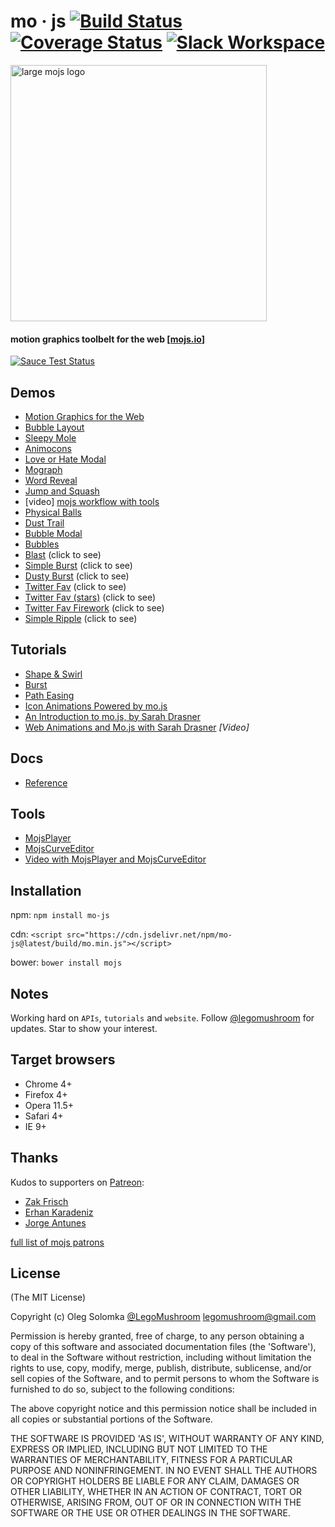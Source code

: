# mo · js [![Build Status](https://travis-ci.org/legomushroom/mojs.svg?branch=master)](https://travis-ci.org/legomushroom/mojs) [![Coverage Status](https://coveralls.io/repos/legomushroom/mojs/badge.svg?branch=master)](https://coveralls.io/r/legomushroom/mojs?branch=master) [![Slack Workspace](https://img.shields.io/badge/style-join-ff69b4.svg?label=slack%20workspace)](https://mojs.slack.com)

<img width="410" src="https://github.com/legomushroom/mojs/blob/master/motion-for-the-web-3.png?raw=true" alt="large mojs logo" />

#### motion graphics toolbelt for the web [[mojs.io](https://mojs.io/)]

[![Sauce Test Status](https://saucelabs.com/browser-matrix/legomushroom.svg)](https://saucelabs.com/u/legomushroom)

## Demos
  - [Motion Graphics for the Web](https://codepen.io/sol0mka/full/ogOYJj/)
  - [Bubble Layout](https://codepen.io/sol0mka/full/yNOage/)
  - [Sleepy Mole](https://codepen.io/sol0mka/full/OyzBXR)
  - [Animocons](https://tympanus.net/Development/Animocons/)
  - [Love or Hate Modal](https://codepen.io/sol0mka/full/812699ce32c9a7aeb70c9384b32a533a/)
  - [Mograph](https://codepen.io/sol0mka/full/39427561a8a0b15d7896480a7d96d3d1/)
  - [Word Reveal](https://codepen.io/sol0mka/full/c94452fb65dbf676b0ae8a12d4267473/)
  - [Jump and Squash](https://codepen.io/sol0mka/full/pEagoL/)
  - [video] [mojs workflow with tools](https://vimeo.com/185587462)
  - [Physical Balls](https://codepen.io/sol0mka/full/7315f4364360ec87a6655d33782702fe/)
  - [Dust Trail](https://codepen.io/sol0mka/full/633e6aa52d40691cca2f2cda91650bae/)
  - [Bubble Modal](https://codepen.io/sol0mka/full/3c49de2d7d0ca3e92bf5db5bf7a2687d/)
  - [Bubbles](https://codepen.io/sol0mka/full/2ef10ed42ff535182c31cd1dbb81e453/)
  - [Blast](https://codepen.io/sol0mka/full/699cfc8716a13e0e1c15105af2b6fb95/) (click to see)
  - [Simple Burst](https://codepen.io/sol0mka/full/6caf96461207a5caa9226fbd2631569d/) (click to see)
  - [Dusty Burst](https://codepen.io/sol0mka/full/03e9d8f2fbf886aa1505c61c81d782a0/) (click to see)
  - [Twitter Fav](https://codepen.io/sol0mka/full/wWdRLk/) (click to see)
  - [Twitter Fav (stars)](https://codepen.io/sol0mka/full/PzmAym/) (click to see)
  - [Twitter Fav Firework](https://codepen.io/sol0mka/full/xOAKKA/) (click to see)
  - [Simple Ripple](https://codepen.io/sol0mka/full/XKdWJg/) (click to see)

## Tutorials
  - [Shape & Swirl](https://mojs.io/tutorials/shape/)
  - [Burst](https://mojs.io/tutorials/burst/)
  - [Path Easing](https://mojs.io/tutorials/easing/path-easing/)
  - [Icon Animations Powered by mo.js](https://tympanus.net/codrops/2016/02/23/icon-animations-powered-by-mo-js/)
  - [An Introduction to mo.js, by Sarah Drasner](https://css-tricks.com/introduction-mo-js/)
  - [Web Animations and Mo.js with Sarah Drasner](https://www.youtube.com/watch?v=yRxWa8lXasI) *[Video]*

## Docs
  - [Reference](https://github.com/legomushroom/mojs/blob/master/api/readme.md)

## Tools
  - [MojsPlayer](https://github.com/legomushroom/mojs-player)
  - [MojsCurveEditor](https://github.com/legomushroom/mojs-curve-editor)
  - [Video with MojsPlayer and MojsCurveEditor](https://vimeo.com/185587462)

## Installation

npm: `npm install mo-js`

cdn: `<script src="https://cdn.jsdelivr.net/npm/mo-js@latest/build/mo.min.js"></script>`  

bower: `bower install mojs`

## Notes
Working hard on `APIs`, `tutorials` and `website`. Follow [@legomushroom](https://twitter.com/legomushroom) for updates. Star to show your interest.

## Target browsers
- Chrome 4+
- Firefox 4+
- Opera 11.5+
- Safari 4+
- IE 9+

## Thanks

Kudos to supporters on [Patreon](https://patreon.com/user?u=3219311&utm_medium=social&utm_source=twitter&utm_campaign=creatorshare):

- [Zak Frisch](https://github.com/zfrisch)
- [Erhan Karadeniz](https://twitter.com/erhankaradeniz)
- [Jorge Antunes](https://github.com/stoikerty)

[full list of mojs patrons](./patrons.md)

## License

(The MIT License)

Copyright (c) Oleg Solomka [@LegoMushroom](https://twitter.com/legomushroom) [legomushroom@gmail.com](mailto:legomushroom@gmail.com)

Permission is hereby granted, free of charge, to any person obtaining a copy of this software and associated documentation files (the 'Software'), to deal in the Software without restriction, including without limitation the rights to use, copy, modify, merge, publish, distribute, sublicense, and/or sell copies of the Software, and to permit persons to whom the Software is furnished to do so, subject to the following conditions:

The above copyright notice and this permission notice shall be included in all copies or substantial portions of the Software.

THE SOFTWARE IS PROVIDED 'AS IS', WITHOUT WARRANTY OF ANY KIND, EXPRESS OR IMPLIED, INCLUDING BUT NOT LIMITED TO THE WARRANTIES OF MERCHANTABILITY, FITNESS FOR A PARTICULAR PURPOSE AND NONINFRINGEMENT. IN NO EVENT SHALL THE AUTHORS OR COPYRIGHT HOLDERS BE LIABLE FOR ANY CLAIM, DAMAGES OR OTHER LIABILITY, WHETHER IN AN ACTION OF CONTRACT, TORT OR OTHERWISE, ARISING FROM, OUT OF OR IN CONNECTION WITH THE SOFTWARE OR THE USE OR OTHER DEALINGS IN THE SOFTWARE.
